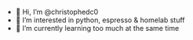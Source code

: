- 👋 Hi, I’m @christophedc0
- 👀 I’m interested in python, espresso & homelab stuff
- 🌱 I’m currently learning too much at the same time

<!---
christophedc0/christophedc0 is a ✨ special ✨ repository because its `README.md` (this file) appears on your GitHub profile.
You can click the Preview link to take a look at your changes.
--->
